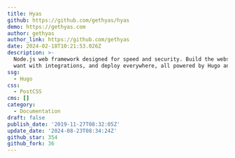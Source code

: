 ```yaml
---
title: Hyas
github: https://github.com/gethyas/hyas
demo: https://gethyas.com
author: gethyas
author_link: https://github.com/gethyas
date: 2024-02-18T10:21:53.026Z
description: >-
  Node.js web framework designed for speed and security. Build the website you
  want with integrations, and deploy everywhere, all powered by Hugo and npm.
ssg:
  - Hugo
css:
  - PostCSS
cms: []
category:
  - Documentation
draft: false
publish_date: '2019-11-27T08:32:05Z'
update_date: '2024-08-23T08:34:24Z'
github_star: 354
github_fork: 36
---
```

